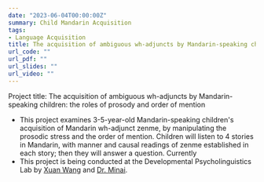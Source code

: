 ```yaml
---
date: "2023-06-04T00:00:00Z"
summary: Child Mandarin Acquisition 
tags:
- Language Acquisition
title: The acquisition of ambiguous wh-adjuncts by Mandarin-speaking children
url_code: ""
url_pdf: ""
url_slides: ""
url_video: ""
---
```


Project title: The acquisition of ambiguous wh-adjuncts by Mandarin-speaking children: the roles of prosody and order of mention
- This project examines 3-5-year-old Mandarin-speaking children's acquisition of Mandarin wh-adjunct zenme, by manipulating the prosodic stress and the order of mention. Children will listen to 4 stories in Mandarin, with manner and causal readings of zenme established in each story; then they will answer a question. Currently 
- This project is being conducted at the Developmental Psycholinguistics Lab by [Xuan Wang](https://xwlinguist.netlify.app) and [Dr. Minai](http://people.ku.edu/~minai/). 